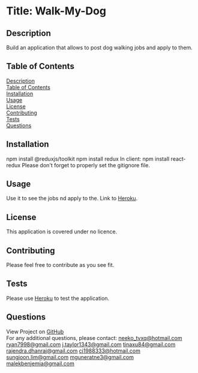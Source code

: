 # Title: Walk-My-Dog</br>

## <span id="description">Description</span>
Build an application that allows to post dog walking jobs and apply to them.

## <span id="content">Table of Contents</span>
<a href="#description">Description</a></br>
<a href="#content">Table of Contents</a></br>
<a href="#installation">Installation</a></br>
<a href="#usage">Usage</a></br>
<a href="#license">License</a></br>
<a href="#contribution">Contributing</a></br>
<a href="#tests">Tests</a></br>
<a href="#questions">Questions</a></br>

## <span id="installation">Installation</span>
npm install @reduxjs/toolkit
npm install redux
In client: npm install react-redux
Please don't forget to properly set the gitignore file.

## <span id="usage">Usage</span>
Use it to see the jobs nd apply to the. Link to <a href="">Heroku</a>.


## <span id="license">License</span>
This application is covered under no licence.

## <span id="contribution">Contributing</span>
Please feel free to contribute as you see fit.

## <span id="tests">Tests</span>
Please use <a href="">Heroku</a> to test the application.

## <span id="questions">Questions</span>
View Project on <a href="">GitHub</a><br>
For any additional questions, please contact:
neeko_tvxq@hotmail.com
ryan7998@gmail.com
j.taylor1343@gmail.com
tinaxu84@gmail.com
rajendra.dhanraj@gmail.com
cj1988333@hotmail.com
sungjoon.lim@gmail.com
mguneratne3@gmail.com
malekbenjemia@gmail.com